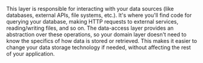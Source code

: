 This layer is responsible for interacting with your data sources (like databases, external APIs, file systems, etc.). It's where you'll find code for querying your database, making HTTP requests to external services, reading/writing files, and so on. The data-access layer provides an abstraction over these operations, so your domain layer doesn't need to know the specifics of how data is stored or retrieved. This makes it easier to change your data storage technology if needed, without affecting the rest of your application.
